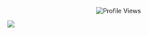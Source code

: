 

<p align="center"> <img src="https://komarev.com/ghpvc/?username=gebwyd" alt="Profile Views" /> </p>  

<div align="left">
	<img src="https://discord.c99.nl/widget/theme-1/876264941399719956.png" />
</div>

